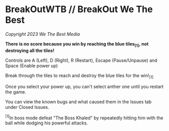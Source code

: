 # BreakOutWTB // BreakOut We The Best
*Copyright 2023 We The Best Media*

**There is no score because you win by reaching the blue tiles<sub>[1]</sub>, not destroying all the tiles!**

Controls are A (Left), D (Right), R (Restart), Escape (Pause/Unpause) and Space (Enable power up)

Break through the tiles to reach and destroy the blue tiles for the win!<sub>[1]</sub>

Once you select your power up, you can't select anther one until you restart the game.

You can view the known bugs and what caused them in the Issues tab under Closed Issues.

<sup>[1]</sup>In boss mode defeat "The Boss Khaled" by repeatedly hitting him with the ball while dodging his powerful attacks.
